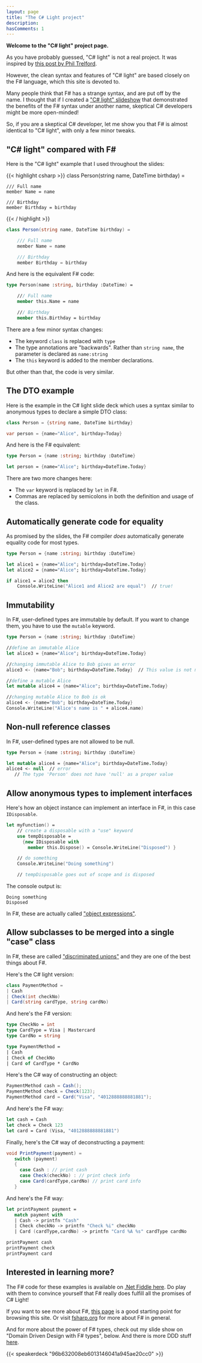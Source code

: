 ```yaml
---
layout: page
title: "The C# Light project"
description:
hasComments: 1
---
```


**Welcome to the "C# light" project page.**

As you have probably guessed, "C# light" is not a real project.  It was inspired by [this post by Phil Trelford](http://www.trelford.com/blog/post/LighterCSharp.aspx).

However, the clean syntax and features of "C# light" are based closely on the F# language, which this site is devoted to.

Many people think that F# has a strange syntax, and are put off by the name.
I thought that if I created a ["C# light" slideshow](http://www.slideshare.net/ScottWlaschin/c-light) that demonstrated the benefits of the F# syntax under another name,
skeptical C# developers might be more open-minded!

So, if you are a skeptical C# developer, let me show you that F# is almost identical to "C# light", with only a few minor tweaks.

## "C# light" compared with F# ##

Here is the "C# light" example that I used throughout the slides:

{{< highlight csharp >}}
class Person(string name, DateTime birthday) =

    /// Full name
    member Name = name

    /// Birthday
    member Birthday = birthday
{{< / highlight >}}

```csharp
class Person(string name, DateTime birthday) =

    /// Full name
    member Name = name

    /// Birthday
    member Birthday = birthday
```

And here is the equivalent F# code:

```fsharp
type Person(name :string, birthday :DateTime) =

    /// Full name
    member this.Name = name

    /// Birthday
    member this.Birthday = birthday
```

There are a few minor syntax changes:

* The keyword `class` is replaced with `type`
* The type annotations are "backwards". Rather than `string name`, the parameter is declared as `name:string`
* The `this` keyword is added to the member declarations.

But other than that, the code is very similar.

## The DTO example

Here is the example in the C# light slide deck which uses a syntax similar to anonymous types to declare a simple DTO class:

```csharp
class Person = {string name, DateTime birthday}

var person = {name="Alice", birthday=Today}
```

And here is the F# equivalent:

```fsharp
type Person = {name :string; birthday :DateTime}

let person = {name="Alice"; birthday=DateTime.Today}
```

There are two more changes here:

* The `var` keyword is replaced by `let` in F#.
* Commas are replaced by semicolons in both the definition and usage of the class.

## Automatically generate code for equality

As promised by the slides, the F# compiler *does* automatically generate equality code for most types.

```fsharp
type Person = {name :string; birthday :DateTime}

let alice1 = {name="Alice"; birthday=DateTime.Today}
let alice2 = {name="Alice"; birthday=DateTime.Today}

if alice1 = alice2 then
    Console.WriteLine("Alice1 and Alice2 are equal")  // true!
```


## Immutability

In F#, user-defined types are immutable by default.  If you want to change them, you have to use the `mutable` keyword.

```fsharp
type Person = {name :string; birthday :DateTime}

//define an immutable Alice
let alice3 = {name="Alice"; birthday=DateTime.Today}

//changing immutable Alice to Bob gives an error
alice3 <- {name="Bob"; birthday=DateTime.Today}  // This value is not mutable

//define a mutable Alice
let mutable alice4 = {name="Alice"; birthday=DateTime.Today}

//changing mutable Alice to Bob is ok
alice4 <- {name="Bob"; birthday=DateTime.Today}
Console.WriteLine("Alice's name is " + alice4.name)
```

## Non-null reference classes

In F#, user-defined types are not allowed to be null.

```fsharp
type Person = {name :string; birthday :DateTime}

let mutable alice4 = {name="Alice"; birthday=DateTime.Today}
alice4 <- null  // error
   // The type 'Person' does not have 'null' as a proper value
```


## Allow anonymous types to implement interfaces

Here's how an object instance can implement an interface in F#, in this case `IDisposable`.

```fsharp
let myFunction() =
    // create a disposable with a "use" keyword
    use tempDisposable =
      {new IDisposable with
        member this.Dispose() = Console.WriteLine("Disposed") }

    // do something
    Console.WriteLine("Doing something")

    // tempDisposable goes out of scope and is disposed
```

The console output is:

```text
Doing something
Disposed
```

In F#, these are actually called ["object expressions"](/posts/object-expressions/).

## Allow subclasses to be merged into a single "case" class

In F#, these are called ["discriminated unions"](/posts/discriminated-unions/) and they are one of the
best things about F#.

Here's the C# light version:

```csharp
class PaymentMethod =
| Cash
| Check(int checkNo)
| Card(string cardType, string cardNo)
```

And here's the F# version:

```fsharp
type CheckNo = int
type CardType = Visa | Mastercard
type CardNo = string

type PaymentMethod =
| Cash
| Check of CheckNo
| Card of CardType * CardNo
```

Here's the C# way of constructing an object:

```csharp
PaymentMethod cash = Cash();
PaymentMethod check = Check(123);
PaymentMethod card = Card("Visa", "4012888888881881");
```

And here's the F# way:

```fsharp
let cash = Cash
let check = Check 123
let card = Card (Visa, "4012888888881881")
```

Finally, here's the C# way of deconstructing a payment:

```csharp
void PrintPayment(payment) =
   switch (payment)
   {
     case Cash : // print cash
     case Check(checkNo) : // print check info
     case Card(cardType,cardNo) // print card info
   }
```

And here's the F# way:

```fsharp
let printPayment payment =
   match payment with
   | Cash -> printfn "Cash"
   | Check checkNo -> printfn "Check %i" checkNo
   | Card (cardType,cardNo) -> printfn "Card %A %s" cardType cardNo

printPayment cash
printPayment check
printPayment card
```

##  Interested in learning more?

The F# code for these examples is available on [.Net Fiddle here](https://dotnetfiddle.net/K1zs3W).
Do play with them to convince yourself that F# really does fulfill all the promises of C# Light!

If you want to see more about F#, [this page](/site-contents/) is a good starting point for browsing this site.
Or visit [fsharp.org](http://fsharp.org) for more about F# in general.

And for more about the power of F# types, check out my slide show on "Domain Driven Design with F# types", below. And there is more DDD stuff [here](/ddd/).

{{< speakerdeck "96b632008eb6013146041a945ae20cc0" >}}


